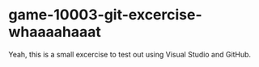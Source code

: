 # game-10003-git-excercise-whaaaahaaat
Yeah, this is a small excercise to test out using Visual Studio and GitHub.
